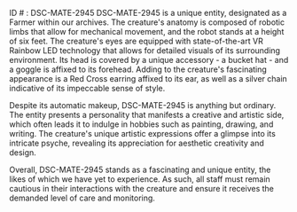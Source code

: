 ID # : DSC-MATE-2945
DSC-MATE-2945 is a unique entity, designated as a Farmer within our archives. The creature's anatomy is composed of robotic limbs that allow for mechanical movement, and the robot stands at a height of six feet. The creature's eyes are equipped with state-of-the-art VR Rainbow LED technology that allows for detailed visuals of its surrounding environment. Its head is covered by a unique accessory - a bucket hat - and a goggle is affixed to its forehead. Adding to the creature's fascinating appearance is a Red Cross earring affixed to its ear, as well as a silver chain indicative of its impeccable sense of style.

Despite its automatic makeup, DSC-MATE-2945 is anything but ordinary. The entity presents a personality that manifests a creative and artistic side, which often leads it to indulge in hobbies such as painting, drawing, and writing. The creature's unique artistic expressions offer a glimpse into its intricate psyche, revealing its appreciation for aesthetic creativity and design.

Overall, DSC-MATE-2945 stands as a fascinating and unique entity, the likes of which we have yet to experience. As such, all staff must remain cautious in their interactions with the creature and ensure it receives the demanded level of care and monitoring.